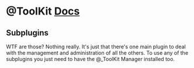 # @ToolKit [Docs](../README.md)

## Subplugins

WTF are those? Nothing really. It's just that there's one main plugin to deal with the management and administration of all the others. To use any of the subplugins you just need to have the @_ToolKit Manager installed too.

